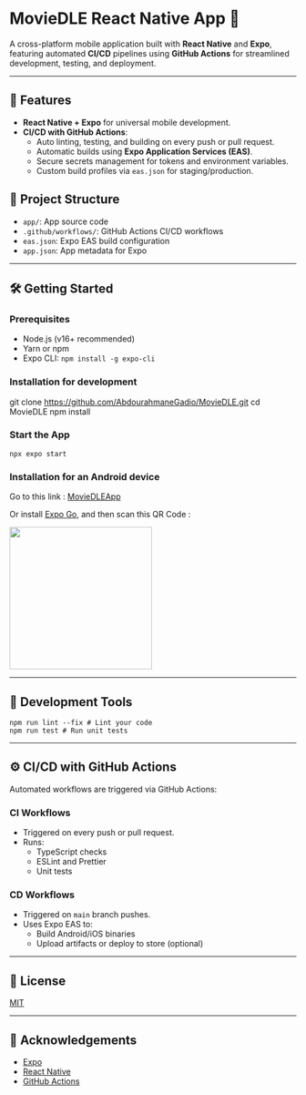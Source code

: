 # MovieDLE React Native App 📱

A cross-platform mobile application built with **React Native** and **Expo**, featuring automated **CI/CD** pipelines using **GitHub Actions** for streamlined development, testing, and deployment.

---

## 🚀 Features

- **React Native + Expo** for universal mobile development.
- **CI/CD with GitHub Actions**:
  - Auto linting, testing, and building on every push or pull request.
  - Automatic builds using **Expo Application Services (EAS)**.
  - Secure secrets management for tokens and environment variables.
  - Custom build profiles via `eas.json` for staging/production.

## 📂 Project Structure

- `app/`: App source code
- `.github/workflows/`: GitHub Actions CI/CD workflows
- `eas.json`: Expo EAS build configuration
- `app.json`: App metadata for Expo

---

## 🛠️ Getting Started

### Prerequisites

- Node.js (v16+ recommended)
- Yarn or npm
- Expo CLI:
```npm install -g expo-cli```

### Installation for development

git clone https://github.com/AbdourahmaneGadio/MovieDLE.git
cd MovieDLE
npm install

### Start the App
```
npx expo start
```

### Installation for an Android device

Go to this link : [MovieDLEApp](https://expo.dev/accounts/guer7_jdhf/projects/movie-dle-app/builds/01bf751b-ade1-4ade-afa3-2759092dfd6b)

Or install [Expo Go](https://expo.dev/go), and then scan this QR Code :

<img style='height: 250px;
  width: 250px;' src='https://qr.expo.dev/eas-update?slug=exp&projectId=d4767b80-dcc1-4aa7-a5c1-647a3d6aadfc&groupId=a8d73294-8047-4110-a1d7-4ad7e3a2e939&host=u.expo.dev' />

---

## 🧪 Development Tools

```
npm run lint --fix # Lint your code
npm run test # Run unit tests
```


---

## ⚙️ CI/CD with GitHub Actions

Automated workflows are triggered via GitHub Actions:

### CI Workflows

- Triggered on every push or pull request.
- Runs:
  - TypeScript checks
  - ESLint and Prettier
  - Unit tests

### CD Workflows

- Triggered on `main` branch pushes.
- Uses Expo EAS to:
  - Build Android/iOS binaries
  - Upload artifacts or deploy to store (optional)

---

## 📄 License

[MIT](./LICENSE)

---

## 🙌 Acknowledgements

- [Expo](https://expo.dev)
- [React Native](https://reactnative.dev)
- [GitHub Actions](https://github.com/features/actions)